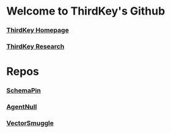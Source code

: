 # Welcome to ThirdKey's Github

### [ThirdKey Homepage](https://thirdkey.ai)  
### [ThirdKey Research](https://research.thirdkey.ai)  

# Repos
### [SchemaPin](https://github.com/ThirdKeyAI/SchemaPin)  
### [AgentNull](https://github.com/ThirdKeyAI/AgentNull)
### [VectorSmuggle](https://github.com/jaschadub/VectorSmuggle)
